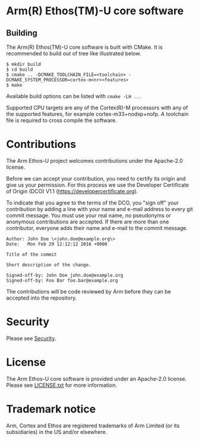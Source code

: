 # Arm(R) Ethos(TM)-U core software

## Building

The Arm(R) Ethos(TM)-U core software is built with CMake. It is recommended to
build out of tree like illustrated below.

```
$ mkdir build
$ cd build
$ cmake .. -DCMAKE_TOOLCHAIN_FILE=<toolchain> -DCMAKE_SYSTEM_PROCESSOR=cortex-m<nr><features>
$ make
```

Available build options can be listed with `cmake -LH ..`.

Supported CPU targets are any of the Cortex(R)-M processors with any of the
supported features, for example cortex-m33+nodsp+nofp. A toolchain file is
required to cross compile the software.

# Contributions

The Arm Ethos-U project welcomes contributions under the Apache-2.0 license.

Before we can accept your contribution, you need to certify its origin and give
us your permission. For this process we use the Developer Certificate of Origin
(DCO) V1.1 (https://developercertificate.org).

To indicate that you agree to the terms of the DCO, you "sign off" your
contribution by adding a line with your name and e-mail address to every git
commit message. You must use your real name, no pseudonyms or anonymous
contributions are accepted. If there are more than one contributor, everyone
adds their name and e-mail to the commit message.

```
Author: John Doe \<john.doe@example.org\>
Date:   Mon Feb 29 12:12:12 2016 +0000

Title of the commit

Short description of the change.
   
Signed-off-by: John Doe john.doe@example.org
Signed-off-by: Foo Bar foo.bar@example.org
```

The contributions will be code reviewed by Arm before they can be accepted into
the repository.

# Security

Please see [Security](SECURITY.md).

# License

The Arm Ethos-U core software is provided under an Apache-2.0 license. Please
see [LICENSE.txt](LICENSE.txt) for more information.

# Trademark notice

Arm, Cortex and Ethos are registered trademarks of Arm Limited (or its
subsidiaries) in the US and/or elsewhere.
